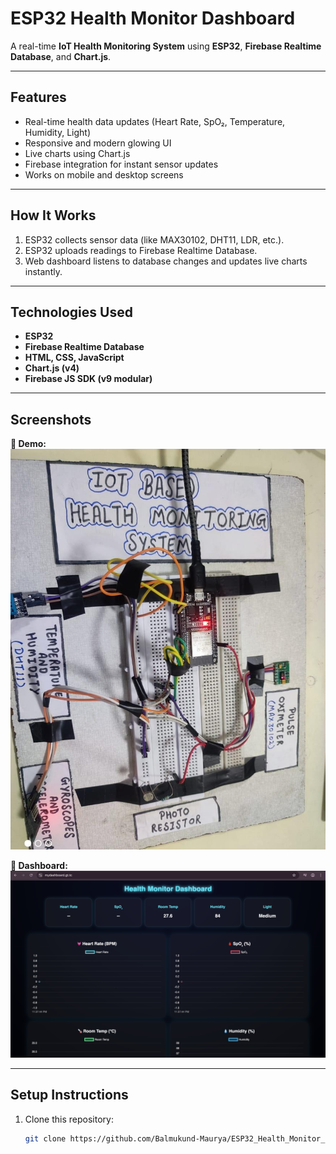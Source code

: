 # ESP32 Health Monitor Dashboard

A real-time **IoT Health Monitoring System** using **ESP32**, **Firebase Realtime Database**, and **Chart.js**.

---

## Features
- Real-time health data updates (Heart Rate, SpO₂, Temperature, Humidity, Light)
- Responsive and modern glowing UI
- Live charts using Chart.js
- Firebase integration for instant sensor updates
- Works on mobile and desktop screens

---

## How It Works
1. ESP32 collects sensor data (like MAX30102, DHT11, LDR, etc.).
2. ESP32 uploads readings to Firebase Realtime Database.
3. Web dashboard listens to database changes and updates live charts instantly.

---

## Technologies Used
- **ESP32**
- **Firebase Realtime Database**
- **HTML, CSS, JavaScript**
- **Chart.js (v4)**
- **Firebase JS SDK (v9 modular)**

---
## Screenshots  

**🔹 Demo:**  
![Demo](assets/Circuit.jpeg)  

**🔹 Dashboard:**  
![Dashboard](assets/Dashboard.png) 

---
## Setup Instructions
1. Clone this repository:
   ```bash
   git clone https://github.com/Balmukund-Maurya/ESP32_Health_Monitor_Dashboard.git
